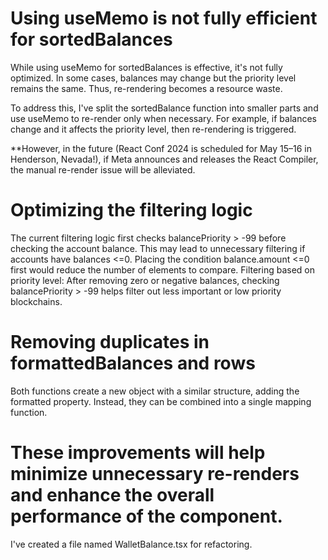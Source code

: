 # Using useMemo is not fully efficient for sortedBalances
While using useMemo for sortedBalances is effective, it's not fully optimized.
In some cases, balances may change but the priority level remains the same.
Thus, re-rendering becomes a resource waste.

To address this, I've split the sortedBalance function into smaller parts and use useMemo to re-render only when necessary.
For example, if balances change and it affects the priority level, then re-rendering is triggered.

**However, in the future (React Conf 2024 is scheduled for May 15–16 in Henderson, Nevada!), if Meta announces and releases the React Compiler, the manual re-render issue will be alleviated.

# Optimizing the filtering logic
The current filtering logic first checks balancePriority > -99 before checking the account balance.
This may lead to unnecessary filtering if accounts have balances <=0. Placing the condition balance.amount <=0 first would reduce the number of elements to compare.
Filtering based on priority level: After removing zero or negative balances, checking balancePriority > -99 helps filter out less important or low priority blockchains.

# Removing duplicates in formattedBalances and rows
Both functions create a new object with a similar structure, adding the formatted property.
Instead, they can be combined into a single mapping function.


# These improvements will help minimize unnecessary re-renders and enhance the overall performance of the component.
I've created a file named WalletBalance.tsx for refactoring.
